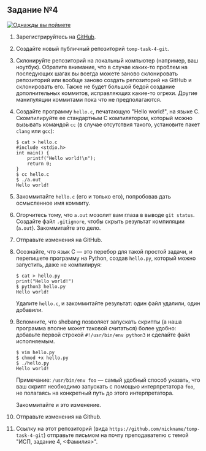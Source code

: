 ## Задание №4

[![Однажды вы поймете](https://imgs.xkcd.com/comics/git_commit_2x.png)](https://xkcd.com/1296/)

1.  Зарегистрируйтесь на [GitHub](https://github.com).

1.  Создайте новый публичный репозиторий `tomp-task-4-git`.

1.  Склонируйте репозиторий на локальный компьютер (например, ваш ноутбук).
    Обратите внимание, что в случае каких-то проблем на последующих шагах вы всегда можете заново склонировать репозиторий или вообще заново создать репозиторий на GitHub и склонировать его. Также не будет большой бедой создание дополнительных коммитов, исправляющих какие-то огрехи. Другие манипуляции коммитами пока что не предполагаются.

1.  Создайте программу `hello.c`, печатающую "Hello world!", на языке C.
    Скомпилируйте ее стандартным C компилятором, который можно вызывать командой `cc` (в случае отсутствия такого, установите пакет `clang` или `gcc`):

        $ cat > hello.c
        #include <stdio.h>
        int main() {
            printf("Hello world!\n");
            return 0;
        }
        $ cc hello.c
        $ ./a.out
        Hello world!

1.  Закоммитайте `hello.c` (его и только его), попробовав дать осмысленное имя коммиту.

1.  Огорчитесь тому, что `a.out` мозолит вам глаза в выводе `git status`. Создайте файл `.gitignore`, чтобы скрыть результат компиляции (`a.out`).
    Закоммитайте это дело.

1.  Отправьте изменения на GitHub.

1.  Осознайте, что язык C — это перебор для такой простой задачи, и перепишете программу на Python, создав `hello.py`, который можно запустить, даже не компилируя:

        $ cat > hello.py
        print("Hello world!")
        $ python3 hello.py
        Hello world!

    Удалите `hello.c`, и закоммитайте результат: один файл удалили, один добавили.

1.  Вспомните, что shebang позволяет запускать скрипты (а наша программа вполне может таковой считаться) более удобно: добавьте первой строкой `#!/usr/bin/env python3` и сделайте файл исполняемым.

        $ vim hello.py
        $ chmod +x hello.py
        $ ./hello.py
        Hello world!

    Примечание: `/usr/bin/env foo` — самый удобный способ указать, что ваш
    скрипт необходимо запускать с помощью интерпретатора `foo`, не полагаясь на
    конкретный путь до этого интерпретатора.

    Закоммитайте и это изменение.

1.  Отправьте изменения на Github.

1.  Ссылку на этот репозиторий (вида `https://github.com/nickname/tomp-task-4-git`) отправьте письмом на почту преподавателю с темой "ИСП, задание 4, <Фамилия>".

